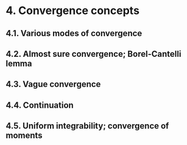 # 4. Convergence concepts

## 4.1. Various modes of convergence
## 4.2. Almost sure convergence; Borel-Cantelli lemma
## 4.3. Vague convergence


## 4.4. Continuation

## 4.5. Uniform integrability; convergence of moments

